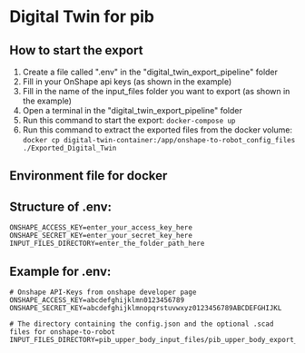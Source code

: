 # Digital Twin for pib

## How to start the export
1. Create a file called ".env" in the "digital_twin_export_pipeline" folder
2. Fill in your OnShape api keys (as shown in the example)
3. Fill in the name of the input_files folder you want to export (as shown in the example)
4. Open a terminal in the "digital_twin_export_pipeline" folder
5. Run this command to start the export: `docker-compose up`
6. Run this command to extract the exported files from the docker volume:  
   `docker cp digital-twin-container:/app/onshape-to-robot_config_files ./Exported_Digital_Twin`

## Environment file for docker

## Structure of .env:
```
ONSHAPE_ACCESS_KEY=enter_your_access_key_here
ONSHAPE_SECRET_KEY=enter_your_secret_key_here
INPUT_FILES_DIRECTORY=enter_the_folder_path_here
```

## Example for .env:
``` 
# Onshape API-Keys from onshape developer page
ONSHAPE_ACCESS_KEY=abcdefghijklmn0123456789
ONSHAPE_SECRET_KEY=abcdefghijklmnopqrstuvwxyz0123456789ABCDEFGHIJKL

# The directory containing the config.json and the optional .scad files for onshape-to-robot
INPUT_FILES_DIRECTORY=pib_upper_body_input_files/pib_upper_body_export_files
```